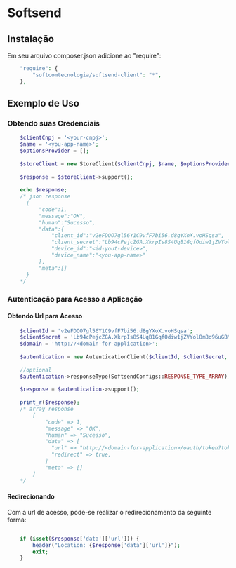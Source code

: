 # Softsend


## Instalação

Em seu arquivo composer.json adicione ao "require":

```php
    "require": {
        "softcomtecnologia/softsend-client": "*",
    },
```

## Exemplo de Uso

### Obtendo suas Credenciais


```php
    $clientCnpj = '<your-cnpj>';
    $name = '<you-app-name>';
    $optionsProvider = [];
    
    $storeClient = new StoreClient($clientCnpj, $name, $optionsProvider);
    
    $response = $storeClient->support();
    
    echo $response;
    /* json response
      {
          "code":1,
          "message":"OK",
          "human":"Sucesso",
          "data":{
              "client_id":"v2eFDOO7gl56Y1C9vfF7bi56.d8gYXoX.voHSqsa",
              "client_secret":"Lb94cPejcZGA.XkrpIs8S4UqB1GqfOdiw1jZVYol8mBo96uGBMVyg9efMm13",
              "device_id":"<id-yout-device>",
              "device_name":"<you-app-name>"
          },
          "meta":[]
      }
    */
```

### Autenticação para Acesso a Aplicação

#### Obtendo Url para Acesso

```php
    $clientId = 'v2eFDOO7gl56Y1C9vfF7bi56.d8gYXoX.voHSqsa';
    $clientSecret = 'Lb94cPejcZGA.XkrpIs8S4UqB1GqfOdiw1jZVYol8mBo96uGBMVyg9efMm13';
    $domain = 'http://<domain-for-application>';
    
    $autentication = new AutenticationClient($clientId, $clientSecret, $domain);
    
    //optional
    $autentication->responseType(SoftsendConfigs::RESPONSE_TYPE_ARRAY);
    
    $response = $autentication->support();
    
    print_r($response);
    /* array response
        [
            "code" => 1,
            "message" => "OK",
            "human" => "Sucesso",
            "data" => [
              "url" => "http://<domain-for-application>/oauth/token?token=f0bd4ed91d0b956be5906a867858a87a8141283e",
              "redirect" => true,
            ]
            "meta" => []
        ]
    */
```

#### Redirecionando

Com a url de acesso, pode-se realizar o redirecionamento da seguinte forma:

```php

    if (isset($response['data']['url'])) {
        header("Location: {$response['data']['url']}");
        exit;
    }
    
```

